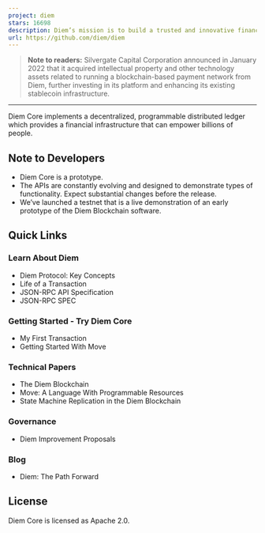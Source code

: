 ```yaml
---
project: diem
stars: 16698
description: Diem’s mission is to build a trusted and innovative financial network that empowers people and businesses around the world.
url: https://github.com/diem/diem
---
```


> **Note to readers:** Silvergate Capital Corporation announced in January 2022 that it acquired intellectual property and other technology assets related to running a blockchain-based payment network from Diem, further investing in its platform and enhancing its existing stablecoin infrastructure.

* * *

Diem Core implements a decentralized, programmable distributed ledger which provides a financial infrastructure that can empower billions of people.

Note to Developers
------------------

-   Diem Core is a prototype.
-   The APIs are constantly evolving and designed to demonstrate types of functionality. Expect substantial changes before the release.
-   We’ve launched a testnet that is a live demonstration of an early prototype of the Diem Blockchain software.

Quick Links
-----------

### Learn About Diem

-   Diem Protocol: Key Concepts
-   Life of a Transaction
-   JSON-RPC API Specification
-   JSON-RPC SPEC

### Getting Started - Try Diem Core

-   My First Transaction
-   Getting Started With Move

### Technical Papers

-   The Diem Blockchain
-   Move: A Language With Programmable Resources
-   State Machine Replication in the Diem Blockchain

### Governance

-   Diem Improvement Proposals

### Blog

-   Diem: The Path Forward

License
-------

Diem Core is licensed as Apache 2.0.
